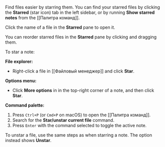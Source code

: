 Find files easier by starring them. You can find your starred files by clicking the **Starred** (star icon) tab in the left sidebar, or by running **Show starred notes** from the [[Палитра команд]].

Click the name of a file in the **Starred** pane to open it.

You can reorder starred files in the **Starred** pane by clicking and dragging them.

To star a note:

**File explorer:**

- Right-click a file in [[Файловый менеджер]] and click **Star**.

**Options menu:**

- Click **More options** in in the top-right corner of a note, and then click **Star**.

**Command palette:**

1. Press `Ctrl+P` (or `Cmd+P` on macOS) to open the [[Палитра команд]].
1. Search for the **Star/unstar current file** command.
1. Press `Enter` with the command selected to toggle the active note.

To unstar a file, use the same steps as when starring a note. The option instead shows **Unstar**.
